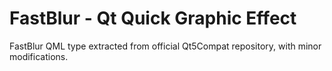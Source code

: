 # FastBlur - Qt Quick Graphic Effect

FastBlur QML type extracted from official Qt5Compat repository, with minor modifications.
